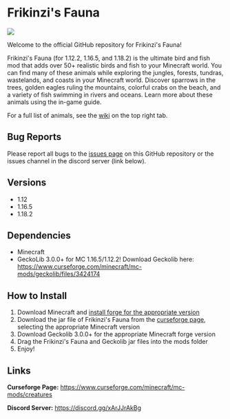# Frikinzi's Fauna
 
 <img src="https://i.ibb.co/vYMD3LZ/Screen-Shot-2021-12-16-at-4-57-45-PM.png">

Welcome to the official GitHub repository for Frikinzi's Fauna! 

Frikinzi's Fauna (for 1.12.2, 1.16.5, and 1.18.2) is the ultimate bird and fish mod that adds over 50+ realistic birds and fish to your Minecraft world. You can find many of these animals while exploring the jungles, forests, tundras, wastelands, and coasts in your Minecraft world. Discover sparrows in the trees, golden eagles ruling the mountains, colorful crabs on the beach, and a variety of fish swimming in rivers and oceans. Learn more about these animals using the in-game guide.

For a full list of animals, see the [wiki](https://github.com/frikinzi/frikinzis_fauna/wiki) on the top right tab.

## Bug Reports
Please report all bugs to the [issues page](https://github.com/frikinzi/frikinzis_fauna/issues) on this GitHub repository or the issues channel in the discord server (link below).

## Versions
+ 1.12
+ 1.16.5
+ 1.18.2

## Dependencies
+ Minecraft 
+ GeckoLib 3.0.0+ for MC 1.16.5/1.12.2! Download Geckolib here: https://www.curseforge.com/minecraft/mc-mods/geckolib/files/3424174

## How to Install
1. Download Minecraft and [install forge for the appropriate version](https://files.minecraftforge.net/net/minecraftforge/forge/)
2. Download the jar file of Frikinzi's Fauna from the [curseforge page](https://www.curseforge.com/minecraft/mc-mods/creatures), selecting the appropriate Minecraft version
3. Download Geckolib 3.0.0+ for the appropriate Minecraft forge version
4. Drag the Frikinzi's Fauna and Geckolib jar files into the mods folder
5. Enjoy!

## Links
**Curseforge Page:** https://www.curseforge.com/minecraft/mc-mods/creatures

**Discord Server:** https://discord.gg/xArJJrAkBg

